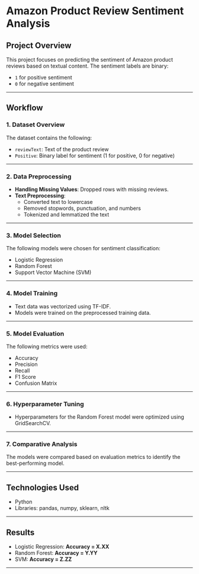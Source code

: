 # Amazon Product Review Sentiment Analysis

## **Project Overview**
This project focuses on predicting the sentiment of Amazon product reviews based on textual content. The sentiment labels are binary:
- `1` for positive sentiment
- `0` for negative sentiment

---

## **Workflow**

### 1. Dataset Overview
The dataset contains the following:
- `reviewText`: Text of the product review
- `Positive`: Binary label for sentiment (1 for positive, 0 for negative)

---

### 2. Data Preprocessing
- **Handling Missing Values**: Dropped rows with missing reviews.
- **Text Preprocessing**:
  - Converted text to lowercase
  - Removed stopwords, punctuation, and numbers
  - Tokenized and lemmatized the text

---

### 3. Model Selection
The following models were chosen for sentiment classification:
- Logistic Regression
- Random Forest
- Support Vector Machine (SVM)

---

### 4. Model Training
- Text data was vectorized using TF-IDF.
- Models were trained on the preprocessed training data.

---

### 5. Model Evaluation
The following metrics were used:
- Accuracy
- Precision
- Recall
- F1 Score
- Confusion Matrix

---

### 6. Hyperparameter Tuning
- Hyperparameters for the Random Forest model were optimized using GridSearchCV.

---

### 7. Comparative Analysis
The models were compared based on evaluation metrics to identify the best-performing model.

---

## **Technologies Used**
- Python
- Libraries: pandas, numpy, sklearn, nltk

---

## **Results**
- Logistic Regression: **Accuracy = X.XX**
- Random Forest: **Accuracy = Y.YY**
- SVM: **Accuracy = Z.ZZ**

---

